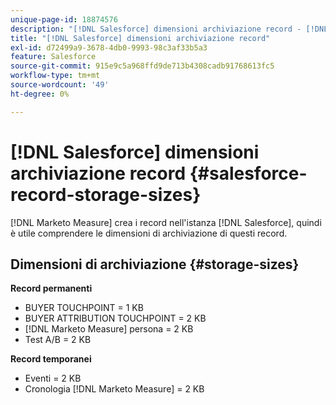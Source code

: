 ```yaml
---
unique-page-id: 18874576
description: "[!DNL Salesforce] dimensioni archiviazione record - [!DNL Marketo Measure]"
title: "[!DNL Salesforce] dimensioni archiviazione record"
exl-id: d72499a9-3678-4db0-9993-98c3af33b5a3
feature: Salesforce
source-git-commit: 915e9c5a968ffd9de713b4308cadb91768613fc5
workflow-type: tm+mt
source-wordcount: '49'
ht-degree: 0%

---
```


# [!DNL Salesforce] dimensioni archiviazione record {#salesforce-record-storage-sizes}

[!DNL Marketo Measure] crea i record nell&#39;istanza [!DNL Salesforce], quindi è utile comprendere le dimensioni di archiviazione di questi record.

## Dimensioni di archiviazione {#storage-sizes}

**Record permanenti**

* BUYER TOUCHPOINT = 1 KB
* BUYER ATTRIBUTION TOUCHPOINT = 2 KB
* [!DNL Marketo Measure] persona = 2 KB
* Test A/B = 2 KB

**Record temporanei**

* Eventi = 2 KB
* Cronologia [!DNL Marketo Measure] = 2 KB

